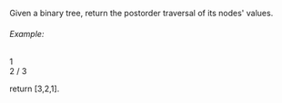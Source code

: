 Given a binary tree, return the postorder traversal of its nodes' values.


###### Example:

1
 \
  2
 /
3

return [3,2,1].
